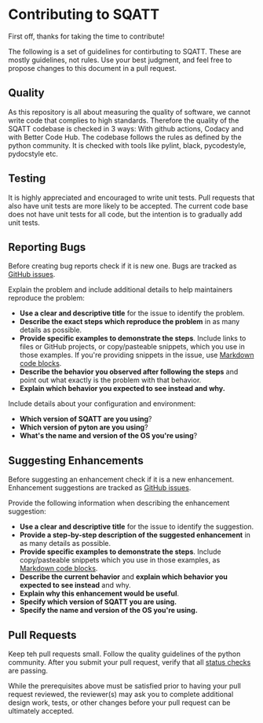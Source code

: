 # Contributing to SQATT

First off, thanks for taking the time to contribute!

The following is a set of guidelines for contirbuting to SQATT.
These are mostly guidelines, not rules. 
Use your best judgment, and feel free to propose changes to this document in a pull request.

## Quality
As this repository is all about measuring the quality of software, we cannot write code that complies to high standards.
Therefore the quality of the SQATT codebase is checked in 3 ways: With github actions, Codacy and with Better Code Hub.
The codebase follows the rules as defined by the python community. 
It is checked with tools like pylint, black, pycodestyle, pydocstyle etc.

## Testing
It is highly appreciated and encouraged to write unit tests. 
Pull requests that also have unit tests are more likely to be accepted.
The current code base does not have unit tests for all code, but the intention is to gradually add unit tests.

## Reporting Bugs
Before creating bug reports check if it is new one.
Bugs are tracked as [GitHub issues](https://guides.github.com/features/issues/).

Explain the problem and include additional details to help maintainers reproduce the problem:
* **Use a clear and descriptive title** for the issue to identify the problem.
* **Describe the exact steps which reproduce the problem** in as many details as possible.
* **Provide specific examples to demonstrate the steps**. Include links to files or GitHub projects, or copy/pasteable snippets, which you use in those examples. If you're providing snippets in the issue, use [Markdown code blocks](https://help.github.com/articles/markdown-basics/#multiple-lines).
* **Describe the behavior you observed after following the steps** and point out what exactly is the problem with that behavior.
* **Explain which behavior you expected to see instead and why.**

Include details about your configuration and environment:
* **Which version of SQATT are you using**?
* **Which version of pyton are you using**?
* **What's the name and version of the OS you're using**?

## Suggesting Enhancements
Before suggesting an enhancement check if it is a new enhancement.
Enhancement suggestions are tracked as [GitHub issues](https://guides.github.com/features/issues/).

Provide the following information when describing the enhancement suggestion:
* **Use a clear and descriptive title** for the issue to identify the suggestion.
* **Provide a step-by-step description of the suggested enhancement** in as many details as possible.
* **Provide specific examples to demonstrate the steps**. Include copy/pasteable snippets which you use in those examples, as [Markdown code blocks](https://help.github.com/articles/markdown-basics/#multiple-lines).
* **Describe the current behavior** and **explain which behavior you expected to see instead** and why.
* **Explain why this enhancement would be useful**.
* **Specify which version of SQATT you are using.**
* **Specify the name and version of the OS you're using.**


## Pull Requests
Keep teh pull requests small. 
Follow the quality guidelines of the python community.
After you submit your pull request, verify that all [status checks](https://help.github.com/articles/about-status-checks/) are passing.

While the prerequisites above must be satisfied prior to having your pull request reviewed, the reviewer(s) may ask you to complete additional design work, tests, or other changes before your pull request can be ultimately accepted.
